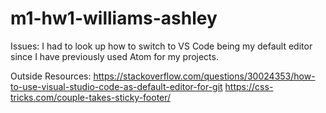 # m1-hw1-williams-ashley

Issues:
I had to look up how to switch to VS Code being my default editor since I have previously used Atom for my projects.

Outside Resources:
https://stackoverflow.com/questions/30024353/how-to-use-visual-studio-code-as-default-editor-for-git
https://css-tricks.com/couple-takes-sticky-footer/